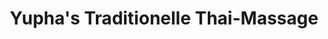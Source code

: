 ---
title: "Yupha's Traditionelle Thai-Massage"
url: /baunatal/yuphas-traditionelle-thai-massage/
shop: Massage
---